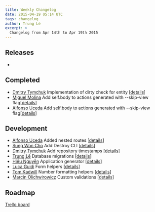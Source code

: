 ```yaml
---
title: Weekly Changelog
date: 2015-04-19 05:14 UTC
tags: changelog
author: Trung Lê
excerpt: >
  Changelog from Apr 14th to Apr 19th 2015
---
```


## Releases

-

## Completed

  * [Dmitry Tymchuk](https://github.com/dsnipe) Implementation of dirty check for entity [[details](https://github.com/lotus/model/pull/172)]
  * [Miguel Molina](https://github.com/mvader) Add self.body to actions generated with --skip-view flag[[details](https://github.com/lotus/lotus/pull/206)]
  * [Alfonso Uceda](https://github.com/AlfonsoUceda) Add self.body to actions generated with --skip-view flag[[details](https://github.com/lotus/validations/pull/55)]

## Development

  * [Alfonso Uceda](https://github.com/AlfonsoUceda) Added nested routes [[details](https://github.com/lotus/router/pull/51)]
  * [Sung Won Cho](https://github.com/sungwoncho) Add Destroy CLI [[details](https://github.com/lotus/lotus/pull/194)]
  * [Dmitry Tymchuk](https://github.com/dsnipe) Add repository timestamps [[details](https://github.com/lotus/model/pull/169)]
  * [Trung Lê](https://github.com/joneslee85) Database migrations [[details](https://github.com/lotus/model/pull/144)]
  * [Hiếu Nguyễn](https://github.com/hieuk09) Application generator [[details](https://github.com/lotus/lotus/pull/181)]
  * [Luca Guidi](https://github.com/jodosha) Form helpers [[details](https://github.com/lotus/helpers/pull/16)]
  * [Tom Kadwill](https://github.com/tomkadwill) Number formatting helpers [[details](https://github.com/lotus/helpers/pull/11)]
  * [Marcin Olichwirowicz](https://github.com/rodzyn) Custom validations [[details](https://github.com/lotus/validations/pull/49)]

## Roadmap

[Trello board](http://bit.ly/lotusrb-roadmap)
